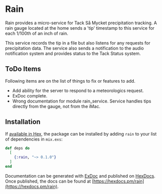 # Rain

Rain provides a micro-service for Tack Så Mycket precipitation tracking.
A rain gauge located at the home sends a 'tip' timestamp to this service
for each 1/100th of an inch of rain.

This service records the tip in a file but also listens for any requests for
precipitation data. The service also sends a notification to the audio
notification system and provides status to the Tack Status system.

## ToDo Items

Following items are on the list of things to fix or features to add.

  - Add ability for the server to respond to a meteorologics request.
  - ExDoc complete.
  - Wrong documentation for module rain_service. Service handles tips directly from the gauge, not from the iMac.

## Installation

If [available in Hex](https://hex.pm/docs/publish), the package can be installed
by adding `rain` to your list of dependencies in `mix.exs`:

```elixir
def deps do
  [
    {:rain, "~> 0.1.0"}
  ]
end
```

Documentation can be generated with [ExDoc](https://github.com/elixir-lang/ex_doc)
and published on [HexDocs](https://hexdocs.pm). Once published, the docs can
be found at [https://hexdocs.pm/rain](https://hexdocs.pm/rain).
